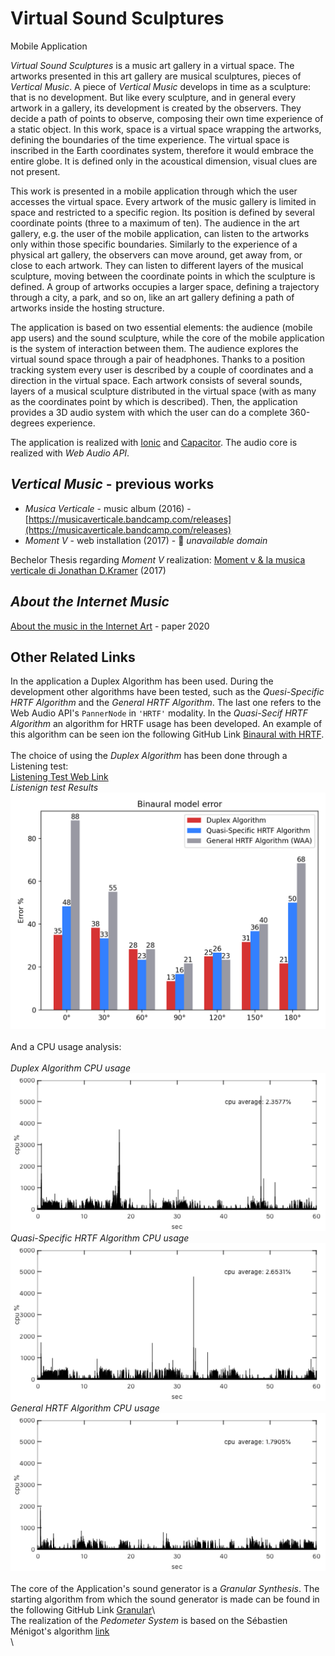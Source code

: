 # Virtual Sound Sculptures
Mobile Application

_Virtual Sound Sculptures_ is a music art gallery in a virtual space. The artworks presented in this art gallery are musical sculptures, pieces of _Vertical Music_. A piece of _Vertical Music_ develops in time as a sculpture: that is no development. But like every sculpture, and in general every artwork in a gallery, its development is created by the observers. They decide a path of points to observe, composing their own time experience of a static object. In this work, space is a virtual space wrapping the artworks, defining the boundaries of the time experience. The virtual space is inscribed in the Earth coordinates system, therefore it would embrace the entire globe. It is defined only in the acoustical dimension, visual clues are not present.

This work is presented in a mobile application through which the user accesses the virtual space. Every artwork of the music gallery is limited in space and restricted to a specific region. Its position is defined by several coordinate points (three to a maximum of ten). The audience in the art gallery, e.g. the user of the mobile application, can listen to the artworks only within those specific boundaries. Similarly to the experience of a physical art gallery, the observers can move around, get away from, or close to each artwork. They can listen to different layers of the musical sculpture, moving between the coordinate points in which the sculpture is defined. A group of artworks occupies a larger space, defining a trajectory through a city, a park, and so on, like an art gallery defining a path of artworks inside the hosting structure. 

The application is based on two essential elements: the audience (mobile app users) and the sound sculpture, while the core of the mobile application is the system of interaction between them. The audience explores the virtual sound space through a pair of headphones. Thanks to a position tracking system every user is described by a couple of coordinates and a direction in the virtual space. Each artwork consists of several sounds, layers of a musical sculpture distributed in the virtual space (with as many as the coordinates point by which is described). Then, the application provides a 3D audio system with which the user can do a complete 360-degrees experience.

The application is realized with [Ionic](https://ionicframework.com/) and [Capacitor](https://capacitorjs.com/). The audio core is realized with _Web Audio API_.

## _Vertical Music_ - previous works
- _Musica Verticale_ - music album (2016) - [https://musicaverticale.bandcamp.com/releases](https://musicaverticale.bandcamp.com/releases)
- _Moment V_ - web installation (2017) - :no_entry_sign: *unavailable domain*

Bechelor Thesis regarding _Moment V_ realization: [Moment v & la musica verticale di Jonathan D.Kramer](https://github.com/alessandrofiordelmondo/virtual-sound-sculptures/blob/master/text/Moment%20v%20%26%20la%20musica%20verticale%20di%20Jonathan%20D.Kramer.pdf) (2017)

## _About the Internet Music_

[About the music in the Internet Art](https://github.com/alessandrofiordelmondo/virtual-sound-sculptures/blob/master/text/About%20the%20music%20in%20the%20Internet%20Art.pdf) - paper 2020

## Other Related Links
In the application a Duplex Algorithm has been used. During the development other algorithms have been tested, such as the _Quesi-Specific HRTF Algorithm_ and the _General HRTF Algorithm_. The last one refers to the Web Audio API's `PannerNode` in `'HRTF'` modality. In the _Quasi-Secif HRTF Algorithm_ an algorithm for HRTF usage has been developed. An example of this algorithm can be seen ion the following GitHub Link [Binaural with HRTF](https://github.com/alessandrofiordelmondo/Binaural-WAA).\
\
The choice of using the _Duplex Algorithm_ has been done through a Listening test:\
[Listening Test Web Link](https://test-audio-database.firebaseapp.com/test)\
*Listenign test Results*
![Listening Test Results](/img/test-result.png)\
\
And a CPU usage analysis:\
\
*Duplex Algorithm CPU usage*
![Duplex Algorithm CPU usage](/img/cpuduplex.png)\
*Quasi-Specific HRTF Algorithm CPU usage*
![Quasi-Specific HRTF Algorithm CPU usage](/img/cpuhrtf.png)\
*General HRTF Algorithm CPU usage*
![General HRTF Algorithm CPU usage](/img/cpuwaa.png)\
\
The core of the Application's sound generator is a _Granular Synthesis_. The starting algorithm from which the sound generator is made can be found in the following GitHub Link [Granular](https://github.com/alessandrofiordelmondo/Granular-WAA)\ 
\
The realization of the _Pedometer System_ is based on the Sébastien Ménigot's algorithm [link](http://sebastien.menigot.free.fr/pedometer_explanations.html)\
\

